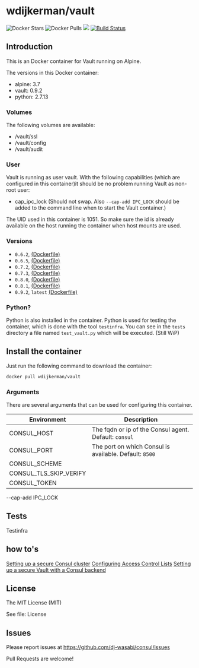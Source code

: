 # wdijkerman/vault

![Docker Stars](https://img.shields.io/docker/stars/wdijkerman/vault.svg) ![Docker Pulls](https://img.shields.io/docker/pulls/wdijkerman/vault.svg) [![](https://images.microbadger.com/badges/image/wdijkerman/vault.svg)](https://microbadger.com/images/wdijkerman/vault "Get your own image badge on microbadger.com") [![Build Status](https://travis-ci.org/dj-wasabi/vault.svg?branch=master)](https://travis-ci.org/dj-wasabi/vault) 

## Introduction

This is an Docker container for Vault running on Alpine.

The versions in this Docker container:

* alpine: 3.7
* vault: 0.9.2
* python: 2.7.13

### Volumes

The following volumes are available:

* /vault/ssl
* /vault/config
* /vault/audit

### User

Vault is running as user vault. With the following capabilities (which are configured in this container)it should be no problem running Vault as non-root user:

- cap_ipc_lock (Should not swap. Also `--cap-add IPC_LOCK` should be added to the command line when to start the Vault container.)

The UID used in this container is 1051. So make sure the id is already available on the host running the container when host mounts are used.

### Versions

- `0.6.2`, [(Dockerfile)](https://github.com/dj-wasabi/vault/blob/d4fe374d29508926bed6c188b05c0764016f3a52/Dockerfile)
- `0.6.5`, [(Dockerfile)](https://github.com/dj-wasabi/vault/blob/66494b152453c34e0094517383b2a2e38f5fdb8b/Dockerfile)
- `0.7.2`, [(Dockerfile)](https://github.com/dj-wasabi/vault/blob/de4519d83b9c33a66d4f47dd4c0f688f358834bd/Dockerfile)
- `0.7.3`, [(Dockerfile)](https://github.com/dj-wasabi/vault/blob/14574e99a643df5ea788c080f4407db2c1d682cb/Dockerfile)
- `0.8.0`, [(Dockerfile)](https://github.com/dj-wasabi/vault/blob/99fd6aa38f4e7da3a4cbaa7adf74665b4a6e5f00/Dockerfile)
- `0.8.1`, [(Dockerfile)](https://github.com/dj-wasabi/vault/blob/79b143040f4720610034ea08462957403dce7c9c/Dockerfile)
- `0.9.2`, `latest` [(Dockerfile)](https://github.com/dj-wasabi/vault/blob/master/Dockerfile)

### Python?

Python is also installed in the container. Python is used for testing the container, which is done with the tool `testinfra`.
You can see in the `tests` directory a file named `test_vault.py` which will be executed. (Still WiP)

## Install the container

Just run the following command to download the container:

```bash
docker pull wdijkerman/vault
```

### Arguments

There are several arguments that can be used for configuring this container.

Environment | Description
--- | ---
CONSUL_HOST | The fqdn or ip of the Consul agent. Default: `consul`
CONSUL_PORT | The port on which Consul is available. Default: `8500`
CONSUL_SCHEME | 
CONSUL_TLS_SKIP_VERIFY |
CONSUL_TOKEN | 

--cap-add IPC_LOCK

## Tests

Testinfra

## how to's

[Setting up a secure Consul cluster](https://werner-dijkerman.nl/2017/01/09/setting-up-a-secure-consul-cluster-with-docker/)
[Configuring Access Control Lists](https://werner-dijkerman.nl/2017/01/11/configuring-access-control-lists-in-consul/)
[Setting up a secure Vault with a Consul backend](https://werner-dijkerman.nl/2017/01/15/setting-up-a-secure-vault-with-a-consul-backend/)

## License

The MIT License (MIT)

See file: License

## Issues

Please report issues at https://github.com/dj-wasabi/consul/issues 

Pull Requests are welcome!

